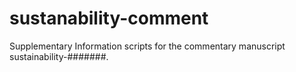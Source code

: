 # sustanability-comment
Supplementary Information scripts for the commentary manuscript sustainability-#######.
